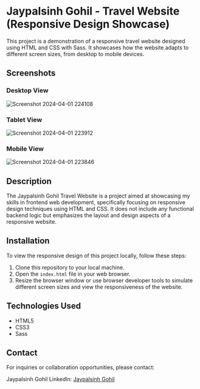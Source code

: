 # Jaypalsinh Gohil - Travel Website (Responsive Design Showcase)

This project is a demonstration of a responsive travel website designed using HTML and CSS with Sass. It showcases how the website adapts to different screen sizes, from desktop to mobile devices.


## Screenshots

### Desktop View
![Screenshot 2024-04-01 224108](https://github.com/jackgohil/Responsive-website/assets/83857349/cc510836-ca1a-45f5-8332-6bd2b698def6)

### Tablet View
![Screenshot 2024-04-01 223912](https://github.com/jackgohil/Responsive-website/assets/83857349/f1e22fcc-a815-467e-8e7e-5bdd89793e25)


### Mobile View
![Screenshot 2024-04-01 223846](https://github.com/jackgohil/Responsive-website/assets/83857349/acb8ccac-cceb-4454-bb8c-632e46ff9575)

## Description

The Jaypalsinh Gohil Travel Website is a project aimed at showcasing my skills in frontend web development, specifically focusing on responsive design techniques using HTML and CSS. It does not include any functional backend logic but emphasizes the layout and design aspects of a responsive website.

## Installation

To view the responsive design of this project locally, follow these steps:

1. Clone this repository to your local machine.
2. Open the `index.html` file in your web browser.
3. Resize the browser window or use browser developer tools to simulate different screen sizes and view the responsiveness of the website.

## Technologies Used

- HTML5
- CSS3
- Sass

## Contact

For inquiries or collaboration opportunities, please contact:

Jaypalsinh Gohil
LinkedIn: [Jaypalsinh Gohil](www.linkedin.com/in/jaypalsinh-gohil-953b53212)
